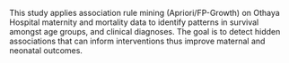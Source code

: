 This study applies association rule mining (Apriori/FP-Growth) on Othaya Hospital maternity and mortality data 
to identify patterns in survival amongst age groups, and clinical diagnoses. 
The goal is to detect hidden associations that can inform interventions thus improve maternal and neonatal outcomes.
